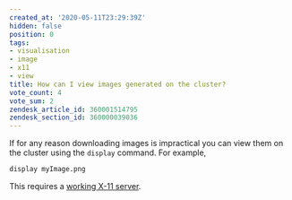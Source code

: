 ```yaml
---
created_at: '2020-05-11T23:29:39Z'
hidden: false
position: 0
tags:
- visualisation
- image
- x11
- view
title: How can I view images generated on the cluster?
vote_count: 4
vote_sum: 2
zendesk_article_id: 360001514795
zendesk_section_id: 360000039036
---
```


If for any reason downloading images is impractical you can view them on
the cluster using the `display` command. For example,

```sh
display myImage.png
```

This requires a [working X-11
server](../../Scientific_Computing/Terminal_Setup/X11_on_NeSI.md).
